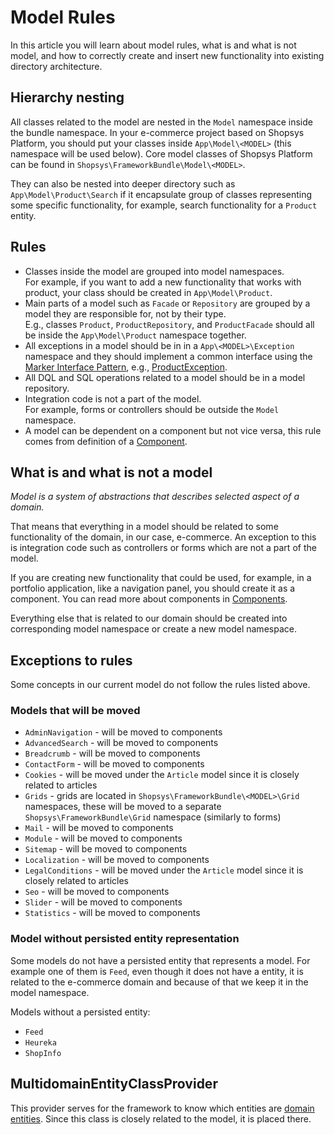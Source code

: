 # Model Rules

In this article you will learn about model rules, what is and what is not model, and how to correctly create and insert new functionality into existing directory architecture.

## Hierarchy nesting

All classes related to the model are nested in the `Model` namespace inside the bundle namespace.
In your e-commerce project based on Shopsys Platform, you should put your classes inside `App\Model\<MODEL>` (this namespace will be used below).
Core model classes of Shopsys Platform can be found in `Shopsys\FrameworkBundle\Model\<MODEL>`.

They can also be nested into deeper directory such as `App\Model\Product\Search` if it encapsulate group of classes representing some specific functionality, for example, search functionality for a `Product` entity.

## Rules

- Classes inside the model are grouped into model namespaces.  
  For example, if you want to add a new functionality that works with product, your class should be created in `App\Model\Product`.
- Main parts of a model such as `Facade` or `Repository` are grouped by a model they are responsible for, not by their type.  
  E.g., classes `Product`, `ProductRepository`, and `ProductFacade` should all be inside the `App\Model\Product` namespace together.
- All exceptions in a model should be in in a `App\<MODEL>\Exception` namespace and they should implement a common interface using the [Marker Interface Pattern](https://en.wikipedia.org/wiki/Marker_interface_pattern), e.g., [ProductException](https://github.com/shopsys/shopsys/blob/master/packages/framework/src/Model/Product/Exception/ProductException.php).
- All DQL and SQL operations related to a model should be in a model repository.
- Integration code is not a part of the model.  
  For example, forms or controllers should be outside the `Model` namespace.
- A model can be dependent on a component but not vice versa, this rule comes from definition of a [Component](../introduction/components.md).

## What is and what is not a model

_Model is a system of abstractions that describes selected aspect of a domain._

That means that everything in a model should be related to some functionality of the domain, in our case, e-commerce.
An exception to this is integration code such as controllers or forms which are not a part of the model.

If you are creating new functionality that could be used, for example, in a portfolio application, like a navigation panel, you should create it as a component.
You can read more about components in [Components](../introduction/components.md).

Everything else that is related to our domain should be created into corresponding model namespace or create a new model namespace.

## Exceptions to rules

Some concepts in our current model do not follow the rules listed above.

### Models that will be moved

- `AdminNavigation` - will be moved to components
- `AdvancedSearch` - will be moved to components
- `Breadcrumb` - will be moved to components
- `ContactForm` - will be moved to components
- `Cookies` - will be moved under the `Article` model since it is closely related to articles
- `Grids` - grids are located in `Shopsys\FrameworkBundle\<MODEL>\Grid` namespaces, these will be moved to a separate `Shopsys\FrameworkBundle\Grid` namespace (similarly to forms)
- `Mail` - will be moved to components
- `Module` - will be moved to components
- `Sitemap` - will be moved to components
- `Localization` - will be moved to components
- `LegalConditions` - will be moved under the `Article` model since it is closely related to articles
- `Seo` - will be moved to components
- `Slider` - will be moved to components
- `Statistics` - will be moved to components

### Model without persisted entity representation

Some models do not have a persisted entity that represents a model.
For example one of them is `Feed`, even though it does not have a entity, it is related to the e-commerce domain and because of that we keep it in the model namespace.

Models without a persisted entity:

- `Feed`
- `Heureka`
- `ShopInfo`

## MultidomainEntityClassProvider

This provider serves for the framework to know which entities are [domain entities](entities.md#domain-entity).
Since this class is closely related to the model, it is placed there.
